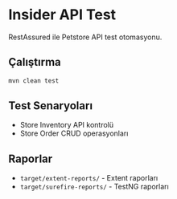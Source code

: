 # Insider API Test

RestAssured ile Petstore API test otomasyonu.

## Çalıştırma

```bash
mvn clean test
```

## Test Senaryoları

- Store Inventory API kontrolü
- Store Order CRUD operasyonları

## Raporlar

- `target/extent-reports/` - Extent raporları
- `target/surefire-reports/` - TestNG raporları
